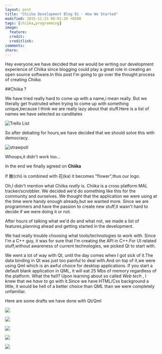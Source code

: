 ```yaml
---
layout: post
title: "Chiika Development Blog 01 - How We Started"
modified: 2015-11-23 00:01:26 +0200
tags: [chiika,programming]
image:
  feature:
  credit: 
  creditlink: 
comments: 
share: 
---
```

Hey everyone,we have decided that we would be writing our development experience of Chiika since blogging could play a great role in creating an open source software.In this post I'm going to go over the thought process of creating *Chiika*.

##Chiika ?

We have tried really hard to come up with a name,i mean really. But we literally get frustruted when trying to come up with something unique,because I think we are really lazy about that stuff.Here is a list of names we have selected as canditates

![Trello List](http://i.imgur.com/jPQfql4.png)

So after debating for hours,we have decided that we should solve this with democracy.

![strawpoll](http://i.imgur.com/S8as2fk.png)

Whoops,it didn't work too...

In the end we finally agreed on **Chiika**

If 散(chi) is combined with 花(ka) it becomes "flower",thus our logo.

Oh,I didn't mention what Chiika *really* is. Chiika is a cross platform MAL tracker/scrobbler. We decided we'd do something like this for the community and ourselves.
We thought that the application we were using at the time were handy enough already,but we wanted more. Since we are programmers and have the passion to create new stuff,it wasn't hard to decide if we were doing it or not.

After hours of talking what we'd do and what not, we made a list of features,planning ahead and getting started in the development.


We had really trouble choosing what tools/technologies to work with. Since I'm a C++ guy, it was for sure that I'm creating the API in C++.For UI related stuff,without awareness of current technologies, we picked Qt to start with.

We went a lot of way with Qt, until the day comes when I got sick of it.The data binding in Qt was just too painful to deal with.And on top of it,we were using Qml which is an awful choice for desktop applications. If you start a default blank application in QML, it will eat 25 Mbs of memory regardless of the platform. What the hell?
Upon learning about so called *Web tech* , I knew that we *have to* go with it.Since we have HTML/Css background a little, it would be hell of a better choice than QML than we were completely unfamiliar.

Here are some drafts we have done with Qt/Qml

![](http://i.imgur.com/hG9xswH.png)

![](http://i.imgur.com/Dx7lULZ.png)

![](http://i.imgur.com/ISaHgYF.png)

![](http://i.imgur.com/Pegrsdt.png)

![](http://i.imgur.com/8HPxsae.png)
